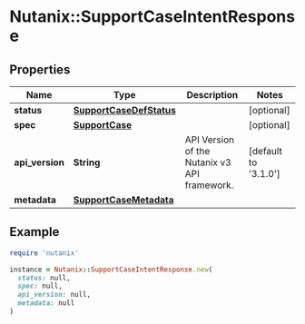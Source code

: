 # Nutanix::SupportCaseIntentResponse

## Properties

| Name | Type | Description | Notes |
| ---- | ---- | ----------- | ----- |
| **status** | [**SupportCaseDefStatus**](SupportCaseDefStatus.md) |  | [optional] |
| **spec** | [**SupportCase**](SupportCase.md) |  | [optional] |
| **api_version** | **String** | API Version of the Nutanix v3 API framework. | [default to &#39;3.1.0&#39;] |
| **metadata** | [**SupportCaseMetadata**](SupportCaseMetadata.md) |  |  |

## Example

```ruby
require 'nutanix'

instance = Nutanix::SupportCaseIntentResponse.new(
  status: null,
  spec: null,
  api_version: null,
  metadata: null
)
```

